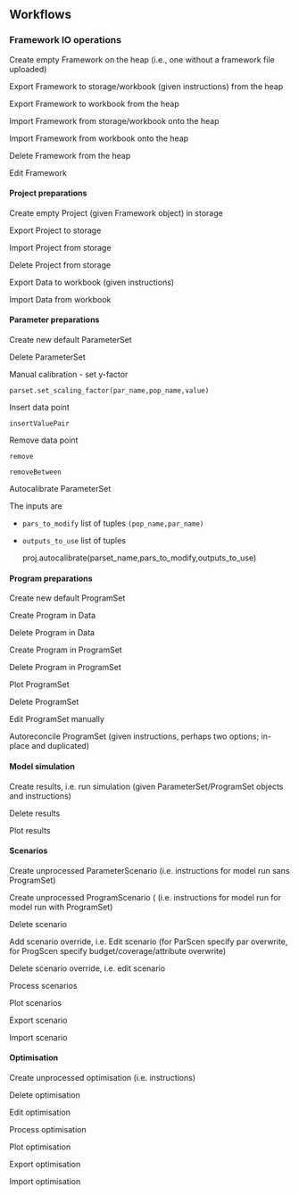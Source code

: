 ## Workflows

### Framework IO operations

Create empty Framework on the heap (i.e., one without a framework file uploaded)

Export Framework to storage/workbook (given instructions) from the heap

Export Framework to workbook from the heap

Import Framework from storage/workbook onto the heap

Import Framework from workbook onto the heap

Delete Framework from the heap

Edit Framework

#### Project preparations

Create empty Project (given Framework object) in storage

Export Project to storage

Import Project from storage

Delete Project from storage

Export Data to workbook (given instructions)

Import Data from workbook

#### Parameter preparations

Create new default ParameterSet

Delete ParameterSet

Manual calibration - set y-factor 
	
	parset.set_scaling_factor(par_name,pop_name,value)

Insert data point

	insertValuePair

Remove data point

	remove

	removeBetween

Autocalibrate ParameterSet

The inputs are

- `pars_to_modify` list of tuples `(pop_name,par_name)`
- `outputs_to_use` list of tuples

	proj.autocalibrate(parset_name,pars_to_modify,outputs_to_use) 


#### Program preparations

Create new default ProgramSet

Create Program in Data

Delete Program in Data

Create Program in ProgramSet

Delete Program in ProgramSet

Plot ProgramSet

Delete ProgramSet

Edit ProgramSet manually 

Autoreconcile ProgramSet (given instructions, perhaps two options; in-place and duplicated)

#### Model simulation

Create results, i.e. run simulation (given ParameterSet/ProgramSet objects and instructions)

Delete results

Plot results

#### Scenarios

Create unprocessed ParameterScenario (i.e. instructions for model run sans ProgramSet)

Create unprocessed ProgramScenario ( (i.e. instructions for model run for model run with ProgramSet)

Delete scenario

Add scenario override, i.e. Edit scenario (for ParScen specify par overwrite, for ProgScen specify 
budget/coverage/attribute overwrite)

Delete scenario override, i.e. edit scenario

Process scenarios

Plot scenarios

Export scenario

Import scenario

#### Optimisation

Create unprocessed optimisation (i.e. instructions)

Delete optimisation

Edit optimisation

Process optimisation

Plot optimisation

Export optimisation

Import optimisation


